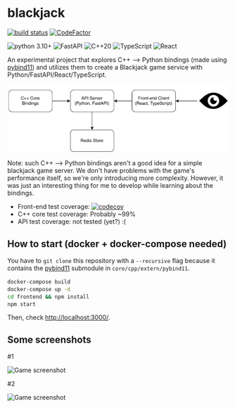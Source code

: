 # blackjack

[![build status](https://img.shields.io/github/workflow/status/lkk7/blackjack/Test?label=build%20and%20tests)](https://github.com/lkk7/blackjack/actions/workflows/test.yml)
[![CodeFactor](https://www.codefactor.io/repository/github/lkk7/blackjack/badge/main)](https://www.codefactor.io/repository/github/lkk7/blackjack/overview/main)

![python 3.10+](https://img.shields.io/badge/python-3.10%2B-darkgreen)
![FastAPI](https://img.shields.io/badge/-FastAPI-teal)
![C++20](https://img.shields.io/badge/-C%2B%2B20-blue)
![TypeScript](https://img.shields.io/badge/-TypeScript-darkblue)
![React](https://img.shields.io/badge/-React-9cf)

An experimental project that explores C++ --> Python bindings (made using [pybind11](https://github.com/pybind/pybind11)) and utilizes them to create a Blackjack game service with Python/FastAPI/React/TypeScript.


![Project diagram](diagram.png)

Note: such C++ --> Python bindings aren't a good idea for a simple blackjack game server. We don't have problems with the game's performance itself, so we're only introducing more complexity. However, it was just an interesting thing for me to develop while learning about the bindings.

- Front-end test coverage: [![codecov](https://codecov.io/gh/lkk7/blackjack/branch/main/graph/badge.svg?token=LMGF0XTSEX)](https://codecov.io/gh/lkk7/blackjack)
- C++ core test coverage: Probably ~99%
- API test coverage: not tested (yet?) :(

## How to start (docker + docker-compose needed)
You have to `git clone` this repository with a `--recursive` flag because it contains the [pybind11](https://github.com/pybind/pybind11) submodule in `core/cpp/extern/pybind11`.
```bash
docker-compose build
docker-compose up -d
cd frontend && npm install
npm start
```
Then, check [http://localhost:3000/](http://localhost:3000/).

## Some screenshots

#1

<img width="1000" alt="Game screenshot" src="https://user-images.githubusercontent.com/14022447/155851418-e3074421-ef99-4c25-a289-fab80e6af257.png">

#2

<img width="1000" alt="Game screenshot" src="https://user-images.githubusercontent.com/14022447/155851456-54b5f421-f8e7-4ef4-be3e-5412cc472469.png">
